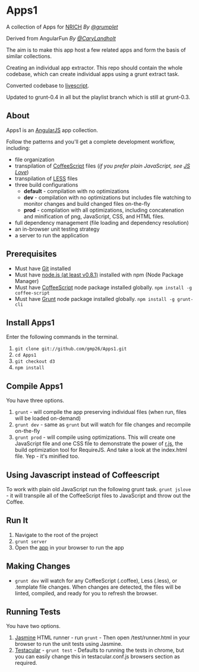 # Apps1
A collection of Apps for [NRICH](http://nrich.maths.org)
*By [@grumplet](https://twitter.com/grumplet)*

Derived from AngularFun
*By [@CaryLandholt](https://twitter.com/carylandholt)*

The aim is to make this app host a few related apps and form the basis of similar collections. 

Creating an individual app extractor. This repo should contain the whole codebase,
which can create individual apps using a grunt extract task.

Converted codebase to [livescript](http://livescript.net).

Updated to grunt-0.4 in all but the playlist branch which is
still at grunt-0.3.

## About
Apps1 is an [AngularJS](http://angularjs.org/) app collection.

Follow the patterns and you'll get a complete development workflow, including:

* file organization
* transpilation of [CoffeeScript](http://coffeescript.org/) files (_if you prefer plain JavaScript, see [JS Love](#js-love)_)
* transpilation of [LESS](http://lesscss.org/) files
* three build configurations
	* **default** - compilation with no optimizations
	* **dev** - compilation with no optimizations but includes file watching to monitor changes and build changed files on-the-fly
	* **prod** - compilation with all optimizations, including concatenation and minification of png, JavaScript, CSS, and HTML files.
* full dependency management (file loading and dependency resolution)
* an in-browser unit testing strategy
* a server to run the application

## Prerequisites
* Must have [Git](http://git-scm.com/) installed
* Must have [node.js (at least v0.8.1)](http://nodejs.org/) installed with npm (Node Package Manager)
* Must have [CoffeeScript](https://npmjs.org/package/coffee-script) node package installed globally.  `npm install -g coffee-script`
* Must have [Grunt](https://github.com/gruntjs/grunt) node package installed globally.  `npm install -g grunt-cli`

## Install Apps1
Enter the following commands in the terminal.

1. `git clone git://github.com/gmp26/Apps1.git`
1. `cd Apps1`
1. `git checkout d3`
1. `npm install`

## Compile Apps1
You have three options.

1. `grunt` - will compile the app preserving individual files (when run, files will be loaded on-demand)
2. `grunt dev` - same as `grunt` but will watch for file changes and recompile on-the-fly
3. `grunt prod` - will compile using optimizations.  This will create one JavaScript file and one CSS file to demonstrate the power of [r.js](http://requirejs.org/docs/optimization.html), the build optimization tool for RequireJS.  And take a look at the index.html file.  Yep - it's minified too.

## Using Javascript instead of Coffeescript
To work with plain old JavaScript run the following grunt task.
`grunt jslove` - it will transpile all of the CoffeeScript files to JavaScript and throw out the Coffee.

## Run It
1. Navigate to the root of the project
2. `grunt server`
3. Open the [app](http://localhost:3005/) in your browser to run the app

## Making Changes
* `grunt dev` will watch for any CoffeeScript (.coffee), Less (.less), or .template file changes.  When changes are detected, the files will be linted, compiled, and ready for you to refresh the browser.

## Running Tests
You have two options.

1. [Jasmine](http://pivotal.github.com/jasmine/) HTML runner -  run `grunt` - Then open /test/runner.html in your browser to run the unit tests using Jasmine.
2. [Testacular](http://vojtajina.github.com/testacular/) - `grunt test` -  Defaults to running the tests in chrome, but you can easily change this in testacular.conf.js browsers section as required.
